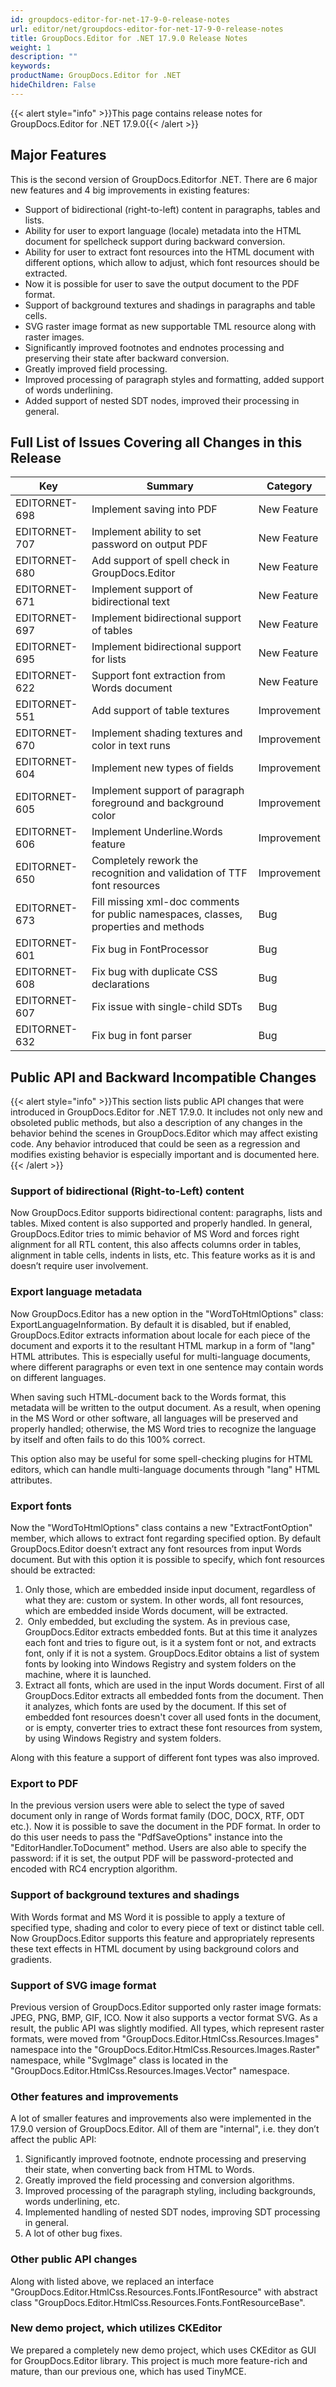 ```yaml
---
id: groupdocs-editor-for-net-17-9-0-release-notes
url: editor/net/groupdocs-editor-for-net-17-9-0-release-notes
title: GroupDocs.Editor for .NET 17.9.0 Release Notes
weight: 1
description: ""
keywords: 
productName: GroupDocs.Editor for .NET
hideChildren: False
---
```

{{< alert style="info" >}}This page contains release notes for GroupDocs.Editor for .NET 17.9.0{{< /alert >}}

## Major Features

This is the second version of GroupDocs.Editorfor .NET. There are 6 major new features and 4 big improvements in existing features:

*   Support of bidirectional (right-to-left) content in paragraphs, tables and lists.
*   Ability for user to export language (locale) metadata into the HTML document for spellcheck support during backward conversion.
*   Ability for user to extract font resources into the HTML document with different options, which allow to adjust, which font resources should be extracted.
*   Now it is possible for user to save the output document to the PDF format.
*   Support of background textures and shadings in paragraphs and table cells.
*   SVG raster image format as new supportable TML resource along with raster images.
*   Significantly improved footnotes and endnotes processing and preserving their state after backward conversion.
*   Greatly improved field processing.
*   Improved processing of paragraph styles and formatting, added support of words underlining.
*   Added support of nested SDT nodes, improved their processing in general.  
      
    

## Full List of Issues Covering all Changes in this Release

| Key | Summary | Category |
| --- | --- | --- |
| EDITORNET-698 | Implement saving into PDF | New Feature |
| EDITORNET-707 | Implement ability to set password on output PDF | New Feature |
| EDITORNET-680 | Add support of spell check in GroupDocs.Editor | New Feature |
| EDITORNET-671 | Implement support of bidirectional text | New Feature |
| EDITORNET-697 | Implement bidirectional support of tables | New Feature |
| EDITORNET-695 | Implement bidirectional support for lists | New Feature |
| EDITORNET-622 | Support font extraction from Words document | New Feature |
| EDITORNET-551 | Add support of table textures | Improvement |
| EDITORNET-670 | Implement shading textures and color in text runs | Improvement |
| EDITORNET-604 | Implement new types of fields | Improvement |
| EDITORNET-605 | Implement support of paragraph foreground and background color | Improvement |
| EDITORNET-606 | Implement Underline.Words feature | Improvement |
| EDITORNET-650 | Completely rework the recognition and validation of TTF font resources | Improvement |
| EDITORNET-673 | Fill missing xml-doc comments for public namespaces, classes, properties and methods | Bug |
| EDITORNET-601 | Fix bug in FontProcessor | Bug |
| EDITORNET-608 | Fix bug with duplicate CSS declarations | Bug |
| EDITORNET-607 | Fix issue with single-child SDTs | Bug |
| EDITORNET-632 | Fix bug in font parser | Bug |

## Public API and Backward Incompatible Changes

{{< alert style="info" >}}This section lists public API changes that were introduced in GroupDocs.Editor for .NET 17.9.0. It includes not only new and obsoleted public methods, but also a description of any changes in the behavior behind the scenes in GroupDocs.Editor which may affect existing code. Any behavior introduced that could be seen as a regression and modifies existing behavior is especially important and is documented here.{{< /alert >}}

### Support of bidirectional (Right-to-Left) content

Now GroupDocs.Editor supports bidirectional content: paragraphs, lists and tables. Mixed content is also supported and properly handled. In general, GroupDocs.Editor tries to mimic behavior of MS Word and forces right alignment for all RTL content, this also affects columns order in tables, alignment in table cells, indents in lists, etc. This feature works as it is and doesn’t require user involvement.

### Export language metadata

Now GroupDocs.Editor has a new option in the "WordToHtmlOptions" class: ExportLanguageInformation. By default it is disabled, but if enabled, GroupDocs.Editor extracts information about locale for each piece of the document and exports it to the resultant HTML markup in a form of "lang" HTML attributes. This is especially useful for multi-language documents, where different paragraphs or even text in one sentence may contain words on different languages.

When saving such HTML-document back to the Words format, this metadata will be written to the output document. As a result, when opening in the MS Word or other software, all languages will be preserved and properly handled; otherwise, the MS Word tries to recognize the language by itself and often fails to do this 100% correct.

This option also may be useful for some spell-checking plugins for HTML editors, which can handle multi-language documents through "lang" HTML attributes.

### Export fonts

Now the "WordToHtmlOptions" class contains a new "ExtractFontOption" member, which allows to extract font regarding specified option. By default GroupDocs.Editor doesn’t extract any font resources from input Words document. But with this option it is possible to specify, which font resources should be extracted:

1.  Only those, which are embedded inside input document, regardless of what they are: custom or system. In other words, all font resources, which are embedded inside Words document, will be extracted.
2.   Only embedded, but excluding the system. As in previous case, GroupDocs.Editor extracts embedded fonts. But at this time it analyzes each font and tries to figure out, is it a system font or not, and extracts font, only if it is not a system. GroupDocs.Editor obtains a list of system fonts by looking into Windows Registry and system folders on the machine, where it is launched. 
3.  Extract all fonts, which are used in the input Words document. First of all GroupDocs.Editor extracts all embedded fonts from the document. Then it analyzes, which fonts are used by the document. If this set of embedded font resources doesn't cover all used fonts in the document, or is empty, converter tries to extract these font resources from system, by using Windows Registry and system folders. 

Along with this feature a support of different font types was also improved.

### Export to PDF

In the previous version users were able to select the type of saved document only in range of Words format family (DOC, DOCX, RTF, ODT etc.). Now it is possible to save the document in the PDF format. In order to do this user needs to pass the "PdfSaveOptions" instance into the "EditorHandler.ToDocument" method. Users are also able to specify the password: if it is set, the output PDF will be password-protected and encoded with RC4 encryption algorithm.

### Support of background textures and shadings

With Words format and MS Word it is possible to apply a texture of specified type, shading and color to every piece of text or distinct table cell. Now GroupDocs.Editor supports this feature and appropriately represents these text effects in HTML document by using background colors and gradients.

### Support of SVG image format

Previous version of GroupDocs.Editor supported only raster image formats: JPEG, PNG, BMP, GIF, ICO. Now it also supports a vector format SVG. As a result, the public API was slightly modified. All types, which represent raster formats, were moved from "GroupDocs.Editor.HtmlCss.Resources.Images" namespace into the "GroupDocs.Editor.HtmlCss.Resources.Images.Raster" namespace, while "SvgImage" class is located in the "GroupDocs.Editor.HtmlCss.Resources.Images.Vector" namespace.

### Other features and improvements

A lot of smaller features and improvements also were implemented in the 17.9.0 version of GroupDocs.Editor. All of them are "internal", i.e. they don’t affect the public API:

1.  Significantly improved footnote, endnote processing and preserving their state, when converting back from HTML to Words. 
2.  Greatly improved the field processing and conversion algorithms. 
3.  Improved processing of the paragraph styling, including backgrounds, words underlining, etc. 
4.  Implemented handling of nested SDT nodes, improving SDT processing in general. 
5.  A lot of other bug fixes.

### Other public API changes

Along with listed above, we replaced an interface "GroupDocs.Editor.HtmlCss.Resources.Fonts.IFontResource" with abstract class "GroupDocs.Editor.HtmlCss.Resources.Fonts.FontResourceBase".

### New demo project, which utilizes CKEditor

We prepared a completely new demo project, which uses CKEditor as GUI for GroupDocs.Editor library. This project is much more feature-rich and mature, than our previous one, which has used TinyMCE.

